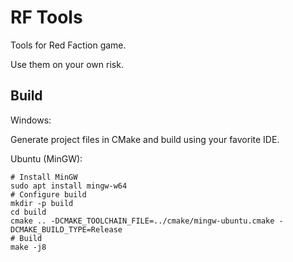RF Tools
========

Tools for Red Faction game.

Use them on your own risk.

Build
-----

Windows:

Generate project files in CMake and build using your favorite IDE.

Ubuntu (MinGW):

    # Install MinGW
    sudo apt install mingw-w64
    # Configure build
    mkdir -p build
    cd build
    cmake .. -DCMAKE_TOOLCHAIN_FILE=../cmake/mingw-ubuntu.cmake -DCMAKE_BUILD_TYPE=Release
    # Build
    make -j8
